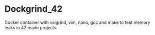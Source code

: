 # Dockgrind_42
Docker container with valgrind, vim, nano, gcc and make to test memory leaks in 42 made projects
